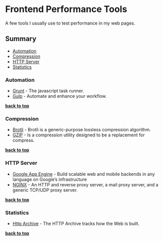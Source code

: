 Frontend Performance Tools
==============

A few tools I usually use to test performance in my web pages.

## Summary

- [Automation](#automation)
- [Compression](#compression)
- [HTTP Server](#http-server)
- [Statistics](#statistics)


### Automation

- [Grunt](https://gruntjs.com/) - The javascript task runner.
- [Gulp](http://gulpjs.com/) - Automate and enhance your workflow.

**[back to top](#summary)**


### Compression

- [Brotli](https://github.com/google/brotli) - Brotli is a generic-purpose lossless compression algorithm.
- [GZIP](http://www.gzip.org/) - Is a compression utility designed to be a replacement for compress.

**[back to top](#summary)**


### HTTP Server

- [Google App Engine](https://cloud.google.com/appengine/) - Build scalable web and mobile backends in any language on Google’s infrastructure
- [NGINX](https://nginx.org/en/) - An HTTP and reverse proxy server, a mail proxy server, and a generic TCP/UDP proxy server.

**[back to top](#summary)**


### Statistics

- [Http Archive](http://httparchive.org/) - The HTTP Archive tracks how the Web is built.

**[back to top](#summary)**
